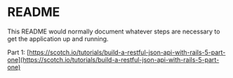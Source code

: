# README

This README would normally document whatever steps are necessary to get the
application up and running.

Part 1: [https://scotch.io/tutorials/build-a-restful-json-api-with-rails-5-part-one](https://scotch.io/tutorials/build-a-restful-json-api-with-rails-5-part-one)
